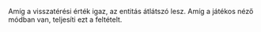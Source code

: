 Amíg a visszatérési érték igaz, az entitás átlátszó lesz. Amíg a játékos néző módban van, teljesíti ezt a feltételt.